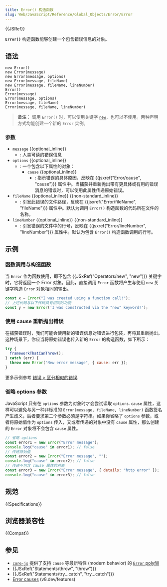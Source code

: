 ```yaml
---
title: Error() 构造函数
slug: Web/JavaScript/Reference/Global_Objects/Error/Error
---
```


{{JSRef}}

**`Error()`** 构造函数能够创建一个包含错误信息的对象。

## 语法

```js-nolint
new Error()
new Error(message)
new Error(message, options)
new Error(message, fileName)
new Error(message, fileName, lineNumber)
Error()
Error(message)
Error(message, options)
Error(message, fileName)
Error(message, fileName, lineNumber)
```

> **备注：** 调用 `Error()` 时，可以使用关键字 [`new`](/zh-CN/docs/Web/JavaScript/Reference/Operators/new)，也可以不使用。两种声明方式均能创建一个新的 `Error` 实例。

### 参数

- `message` {{optional_inline}}
  - : 人类可读的错误信息
- `options` {{optional_inline}}
  - : 一个包含以下属性的对象：
    - `cause` {{optional_inline}}
      - : 指示错误的具体原因，反映在 {{jsxref("Error/cause", "cause")}} 属性中。当捕获并重新抛出带有更具体或有用的错误消息的错误时，可以使用此属性传递原始错误。
- `fileName` {{optional_inline}} {{non-standard_inline}}
  - : 引发此错误的文件路径，反映在 {{jsxref("Error/fileName", "fileName")}} 属性中。默认为调用 `Error()` 构造函数的代码所在文件的名称。
- `lineNumber` {{optional_inline}} {{non-standard_inline}}
  - : 引发错误的文件中的行号，反映在 {{jsxref("Error/lineNumber", "lineNumber")}} 属性中。默认为包含 `Error()` 构造函数调用的行号。

## 示例

### 函数调用与构造函数

当 `Error` 作为函数使用，即不包含 {{JSxRef("Operators/new", "new")}} 关键字时，它将返回一个 Error 对象。因此，直接调用 `Error` 函数将产生与使用 `new` 关键字构造 `Error` 对象相同的输出。

```js
const x = Error("I was created using a function call!");
// 上述代码与以下代码具有相同的功能
const y = new Error('I was constructed via the "new" keyword!');
```

### 使用 cause 重新抛出错误

在捕获错误时，我们可能会使用新的错误信息对错误进行包装，再将其重新抛出。这种场景下，你应当将原始错误也传入新的 `Error` 的构造函数，如下所示：

```js
try {
  frameworkThatCanThrow();
} catch (err) {
  throw new Error("New error message", { cause: err });
}
```

更多示例参考 [错误 > 区分相似的错误](/zh-CN/docs/Web/JavaScript/Reference/Global_Objects/Error#区分相似的错误).

### 省略 options 参数

JavaScript 只有在 `options` 参数为对象时才会尝试读取 `options.cause` 属性，这样可以避免与另一种非标准的 `Error(message, fileName, lineNumber)` 函数签名产生歧义，后者要求第二个参数必须是字符串。如果你省略了 `options` 参数，或者将原始值作为 `options` 传入，又或者传递的对象中没有 `cause` 属性，那么创建的 `Error` 对象将不会包含 `cause` 属性。

```js
// 省略 options 
const error1 = new Error("Error message");
console.log("cause" in error1); // false
// 传递原始值 
const error2 = new Error("Error message", "");
console.log("cause" in error2); // false
// 传递不包含 cause 属性的对象
const error3 = new Error("Error message", { details: "http error" });
console.log("cause" in error3); // false
```

## 规范

{{Specifications}}

## 浏览器兼容性

{{Compat}}

## 参见

- [`core-js`](https://github.com/zloirock/core-js) 提供了支持 `cause` 等最新特性 (modern behavior) 的 [`Error` polyfill](https://github.com/zloirock/core-js#ecmascript-error)
- {{JSxRef("Statements/throw", "throw")}}
- {{JSxRef("Statements/try...catch", "try...catch")}}
- [Error causes](https://v8.dev/features/error-cause) (v8.dev/features)
